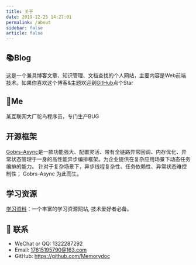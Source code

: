 ```yaml
---
title: 关于
date: 2019-12-25 14:27:01
permalink: /about
sidebar: false
article: false
---
```


## 📚Blog
这是一个兼具博客文章、知识管理、文档查找的个人网站，主要内容是Web前端技术。如果你喜欢这个博客&主题欢迎到[GitHub](https://github.com/Memorydoc/vuepress-theme-vdoing)点个Star



## 🐼Me
某互联网大厂鸵鸟程序员，专门生产BUG



## 开源框架
[Gobrs-Async](https://async.sizegang.cn)是一款功能强大、配置灵活、带有全链路异常回调、内存优化、异常状态管理于一身的高性能异步编排框架。为企业提供在复杂应用场景下动态任务编排的能力。 针对于复杂场景下，异步线程复杂性、任务依赖性、异常状态难控制性； Gobrs-Async 为此而生。


## 学习资源
[学习资料](https://learn.sizegang.cn)：一个丰富的学习资源网站, 技术爱好者必备。


## :email: 联系

- WeChat or QQ: <a :href="qqUrl" class='qq'>1322287292</a>
- Email:  <a href="mailto:894072666@qq.com">17615195790@163.com</a>
- GitHub: <https://github.com/Memorydoc>

<script>
  export default {
    data(){
      return {
        qqUrl: 'tencent://message/?uin=894072666&Site=&Menu=yes'
      }
    },
    mounted(){
      const flag =  navigator.userAgent.match(/(phone|pad|pod|iPhone|iPod|ios|iPad|Android|Mobile|BlackBerry|IEMobile|MQQBrowser|JUC|Fennec|wOSBrowser|BrowserNG|WebOS|Symbian|Windows Phone)/i);
      if(flag){
        this.qqUrl = 'mqqwpa://im/chat?chat_type=wpa&uin=894072666&version=1&src_type=web&web_src=oicqzone.com'
      }
    }
  }
</script>
